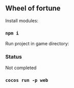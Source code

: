 
## Wheel of fortune

Install modules:<br>

### `npm i`

<!-- Install mongodb from www.mongodb.com:<br> -->

Run project in game directory:<br>

### Status
 Not completed

### `cocos run -p web`

<!-- Run mongodb server:<br>
Listener port: 8000<br>

### `mongod --dbpath=/db --port 8000`

Run server in game directory:<br>

### `node server.js`
 -->





